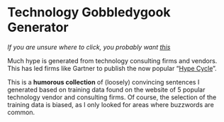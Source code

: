 # Technology Gobbledygook Generator

*If you are unsure where to click, you probably want [this](https://github.com/tspeidel/gibberish/blob/master/Gibberish_Generator.md)*

Much hype is generated from technology consulting firms and vendors. This has led firms like Gartner to publish the now popular “[Hype Cycle](https://en.wikipedia.org/wiki/Hype_cycle)”.

This is a **humorous collection** of (loosely) convincing sentences I generated based on training data found on the website of 5 popular technology vendor and consulting firms. Of course, the selection of the training data is biased, as I only looked for areas where buzzwords are common. 
